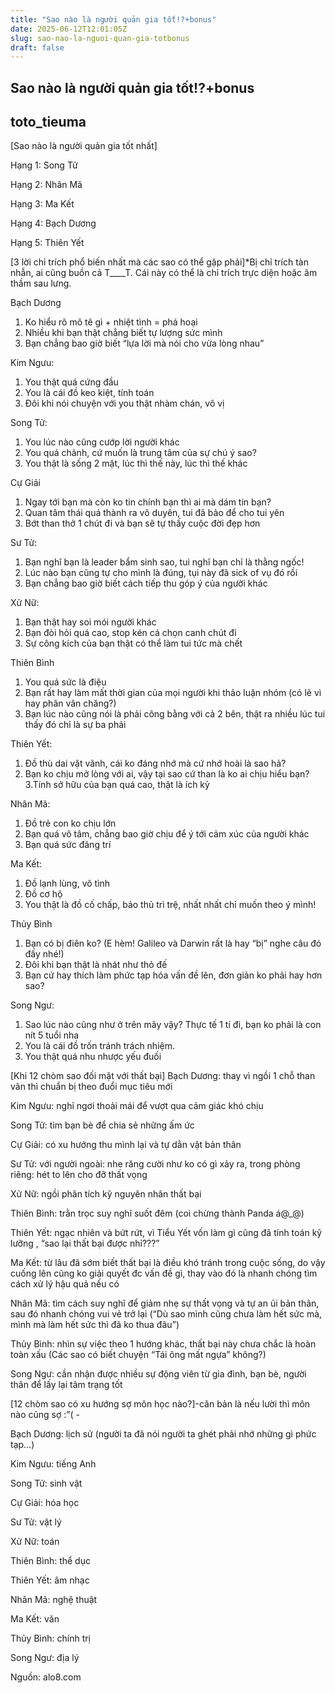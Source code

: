 ```yaml
---
title: "Sao nào là người quản gia tốt!?+bonus"
date: 2025-06-12T12:01:05Z
slug: sao-nao-la-nguoi-quan-gia-totbonus
draft: false
---
```


## Sao nào là người quản gia tốt!?+bonus

## toto_tieuma

[Sao nào là người quản gia tốt nhất]

Hạng 1: Song Tử 
 
Hạng 2: Nhân Mã

Hạng 3: Ma Kết 

Hạng 4: Bạch Dương 

Hạng 5: Thiên Yết
 
[3 lời chỉ trích phổ biến nhất mà các sao có thể gặp phải]*Bị chỉ trích tàn nhẫn, ai cũng buồn cả T____T. Cái này có thể là chỉ trích trực diện hoặc âm thầm sau lưng.

Bạch Dương
1. Ko hiểu rõ mô tê gì + nhiệt tình = phá hoại
2. Nhiều khi bạn thật chẳng biết tự lượng sức mình
3. Bạn chẳng bao giờ biết “lựa lời mà nói cho vừa lòng nhau”

Kim Ngưu:
1. You thật quá cứng đầu
2. You là cái đồ keo kiệt, tính toán
3. Đôi khi nói chuyện với you thật nhàm chán, vô vị

Song Tử:
1. You lúc nào cũng cướp lời người khác
2. You quá chảnh, cứ muốn là trung tâm của sự chú ý sao?
3. You thật là sống 2 mặt, lúc thì thế này, lúc thì thế khác

Cự Giải
1. Ngay tới bạn mà còn ko tin chính bạn thì ai mà dám tin bạn?
2. Quan tâm thái quá thành ra vô duyên, tui đã bảo để cho tui yên
3. Bớt than thở 1 chút đi và bạn sẽ tự thấy cuộc đời đẹp hơn

Sư Tử:
1. Bạn nghĩ bạn là leader bẩm sinh sao, tui nghĩ bạn chỉ là thằng ngốc!
2. Lúc nào bạn cũng tự cho mình là đúng, tụi này đã sick of vụ đó rồi
3. Bạn chẳng bao giờ biết cách tiếp thu góp ý của người khác

Xử Nữ:
1. Bạn thật hay soi mói người khác
2. Bạn đòi hỏi quá cao, stop kén cá chọn canh chút đi
3. Sự công kích của bạn thật có thể làm tui tức mà chết

Thiên Bình
1. You quá sức là điệu
2. Bạn rất hay làm mất thời gian của mọi người khi thảo luận nhóm (có lẽ vì hay phân vân chăng?)
3. Bạn lúc nào cũng nói là phải công bằng với cả 2 bên, thật ra nhiều lúc tui thấy đó chỉ là sự ba phải

Thiên Yết:
1. Đồ thù dai vặt vãnh, cái ko đáng nhớ mà cứ nhớ hoài là sao hả?
2. Bạn ko chịu mở lòng với ai, vậy tại sao cứ than là ko ai chịu hiểu bạn?
3.Tính sở hữu của bạn quá cao, thật là ích kỷ

Nhân Mã:
1. Đồ trẻ con ko chịu lớn
2. Bạn quá vô tâm, chẳng bao giờ chịu để ý tới cảm xúc của người khác
3. Bạn quá sức đãng trí

Ma Kết:
1. Đồ lạnh lùng, vô tình
2. Đồ cơ hộ
3. You thật là đồ cố chấp, bảo thủ trì trệ, nhất nhất chỉ muốn theo ý mình!

Thủy Bình
1. Bạn có bị điên ko? (E hèm! Galileo và Darwin rất là hay “bị” nghe câu đó đấy nhé!) 
2. Đôi khi bạn thật là nhát như thỏ đế
3. Bạn cứ hay thích làm phức tạp hóa vấn đề lên, đơn giản ko phải hay hơn sao?

Song Ngư:
1. Sao lúc nào cũng như ở trên mây vậy? Thực tế 1 tí đi, bạn ko phải là con nít 5 tuổi nha
2. You là cái đồ trốn tránh trách nhiệm.
3. You thật quá nhu nhược yếu đuối
 
[Khi 12 chòm sao đối mặt với thất bại]
Bạch Dương: thay vì ngồi 1 chỗ than vãn thì chuẩn bị theo đuổi mục tiêu mới 

Kim Ngưu: nghỉ ngơi thoải mái để vượt qua cảm giác khó chịu

Song Tử: tìm bạn bè để chia sẻ những ấm ức 

Cự Giải: có xu hướng thu mình lại và tự dằn vặt bản thân

Sư Tử: với người ngoài: nhe răng cười như ko có gì xảy ra, trong phòng riêng: hét to lên cho đỡ thất vọng 

Xử Nữ: ngồi phân tích kỹ nguyên nhân thất bại

Thiên Bình: trằn trọc suy nghĩ suốt đêm (coi chừng thành Panda á@_@)

Thiên Yết: ngạc nhiên và bứt rứt, vì Tiểu Yết vốn làm gì cũng đã tính toán kỹ lưỡng , “sao lại thất bại được nhỉ???”

Ma Kết: từ lâu đã sớm biết thất bại là điều khó tránh trong cuộc sống, do vậy cuống lên cũng ko giải quyết đc vấn đề gì, thay vào đó là nhanh chóng tìm cách xử lý hậu quả nếu có 

Nhân Mã: tìm cách suy nghĩ để giảm nhẹ sự thất vọng và tự an ủi bản thân, sau đó nhanh chóng vui vẻ trở lại (“Dù sao mình cũng chưa làm hết sức mà, mình mà làm hết sức thì đã ko thua đâu”) 

Thủy Bình: nhìn sự việc theo 1 hướng khác, thất bại này chưa chắc là hoàn toàn xấu (Các sao có biết chuyện “Tái ông mất ngựa” không?)

Song Ngư: cần nhận được nhiều sự động viên từ gia đình, bạn bè, người thân để lấy lại tâm trạng tốt
 
[12 chòm sao có xu hướng sợ môn học nào?]-căn bản là nếu lười thì môn nào cũng sợ :”( -

Bạch Dương: lịch sử (người ta đã nói người ta ghét phải nhớ những gì phức tạp…)

Kim Ngưu: tiếng Anh

Song Tử: sinh vật

Cự Giải: hóa học

Sư Tử: vật lý

Xử Nữ: toán

Thiên Bình: thể dục 

Thiên Yết: âm nhạc

Nhân Mã: nghệ thuật

Ma Kết: văn

Thủy Bình: chính trị

Song Ngư: địa lý
 
Nguồn: alo8.com
